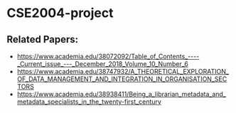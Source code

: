 # CSE2004-project

## Related Papers:
  * https://www.academia.edu/38072092/Table_of_Contents_----_Current_issue_---_December_2018_Volume_10_Number_6
  * https://www.academia.edu/38747932/A_THEORETICAL_EXPLORATION_OF_DATA_MANAGEMENT_AND_INTEGRATION_IN_ORGANISATION_SECTORS
  * https://www.academia.edu/38938411/Being_a_librarian_metadata_and_metadata_specialists_in_the_twenty-first_century
